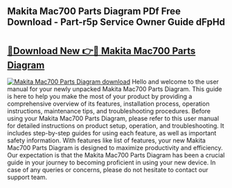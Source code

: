 ## Makita Mac700 Parts Diagram PDf Free Download - Part-r5p Service Owner Guide dFpHd

# <h2><a href="http://dfql3xl.blite.top/?on=Makita+Mac700+Parts+Diagram">🔗Download New 👉🔴 Makita Mac700 Parts Diagram</a></h2>

[![Makita Mac700 Parts Diagram download](https://i.imgur.com/lujVjoI.png)](http://dfql3xl.blite.top/?on=Makita+Mac700+Parts+Diagram)
Hello and welcome to the user manual for your newly unpacked Makita Mac700 Parts Diagram. This guide is here to help you make the most of your product by providing a comprehensive overview of its features, installation process, operation instructions, maintenance tips, and troubleshooting procedures. Before using your Makita Mac700 Parts Diagram, please refer to this user manual for detailed instructions on product setup, operation, and troubleshooting. It includes step-by-step guides for using each feature, as well as important safety information. With features like list of features, your new Makita Mac700 Parts Diagram is designed to maximize productivity and efficiency. Our expectation is that the Makita Mac700 Parts Diagram has been a crucial guide in your journey to becoming proficient in using your new device. In case of any queries or concerns, please do not hesitate to contact our support team.
